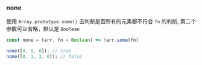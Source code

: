 ### none

使用 `Array.prototype.some()` 去判断是否所有的元素都不符合 `fn` 的判断, 第二个参数可以省略，默认是 `Boolean`

```js
const none = (arr, fn = Boolean) => !arr.some(fn)
```

```js
none([0, 0, 0]); // true
none([0, 1, 3, 0]); // false
```